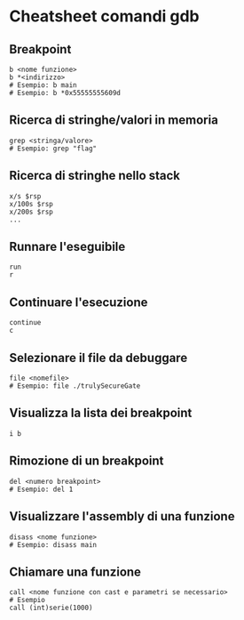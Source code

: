 # Cheatsheet comandi gdb

## Breakpoint
```shell
b <nome funzione>
b *<indirizzo>
# Esempio: b main
# Esempio: b *0x55555555609d
```

## Ricerca di stringhe/valori in memoria
```shell
grep <stringa/valore>
# Esempio: grep "flag"
```

## Ricerca di stringhe nello stack
```shell
x/s $rsp
x/100s $rsp
x/200s $rsp
...
```

## Runnare l'eseguibile
```shell
run
r
```

## Continuare l'esecuzione
```shell
continue
c
```

## Selezionare il file da debuggare
```shell
file <nomefile>
# Esempio: file ./trulySecureGate
```

## Visualizza la lista dei breakpoint
```shell
i b
```

## Rimozione di un breakpoint
```shell
del <numero breakpoint>
# Esempio: del 1
```

## Visualizzare l'assembly di una funzione
```shell
disass <nome funzione>
# Esempio: disass main
```

## Chiamare una funzione
```shell
call <nome funzione con cast e parametri se necessario>
# Esempio
call (int)serie(1000)
```
